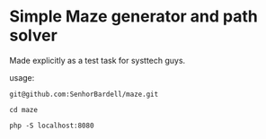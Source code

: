 # Simple Maze generator and path solver

Made explicitly as a test task for systtech guys.

usage: 

``git@github.com:SenhorBardell/maze.git``

``cd maze``

``php -S localhost:8080``